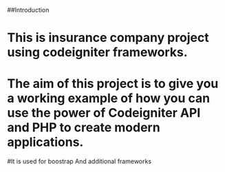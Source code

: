##Introduction
# This is insurance company project using codeigniter frameworks.
# The aim of this project is to give you a working example of how you can use the power of Codeigniter API and PHP to create modern applications.
#It is used for boostrap And additional frameworks
